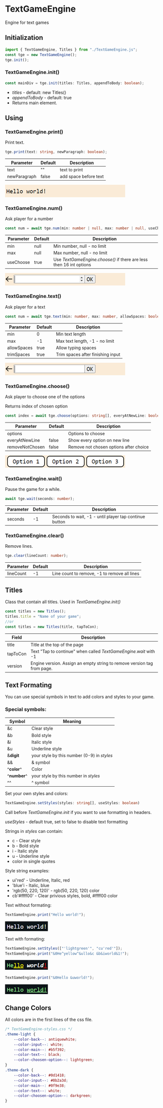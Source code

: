 # TextGameEngine
Engine for text games

## Initialization
``` js
import { TextGameEngine, Titles } from "./TextGameEngine.js";
const tge = new TextGameEngine();
tge.init();
```
### TextGameEngine.init()
``` ts
const mainDiv = tge.init(titles: Titles, appendToBody: boolean);
```
* _titles_ - default: new Titles()
* _appendToBody_ - default: true
* Returns main element.


## Using
### TextGameEngine.print()
Print text.
``` ts
tge.print(text: string, newParagraph: boolean);
```
Parameter    | Default | Description
-------------|---------|-------------
text         | ""      | text to print
newParagraph | false   | add space before text

![LineText](docs/LineText.png)

### TextGameEngine.num()
Ask player for a number
``` ts
const num = await tge.num(min: number | null, max: number | null, useChoose: boolean);
```
Parameter | Default | Description
----------|---------|-------------
min       | null    | Min number, null - no limit
max       | null    | Max number, null - no limit
useChoose | true    | Use _TextGameEngine.choose()_ if there are less then 16 int options

![LineGetNum](docs/LineGetNum.png)

### TextGameEngine.text()
Ask player for a text
``` ts
const num = await tge.text(min: number, max: number, allowSpaces: boolean, trimSpaces: boolean);
```
Parameter   | Default | Description
------------|---------|-------------
min         | 0       | Min text length
max         | -1      | Max text length, -1 - no limit
allowSpaces | true    | Allow typing spaces
trimSpaces  | true    | Trim spaces after finishing input

![LineGetText](docs/LineGetText.png)

### TextGameEngine.choose()
Ask player to choose one of the options

Returns index of chosen option
``` ts
const index = await tge.choose(options: string[], everyAtNewLine: boolean, removeNotChosen: boolean);
```
Parameter       | Default | Description
----------------|---------|-------------
options         |         | Options to choose
everyAtNewLine  | false   | Show every option on new line
removeNotChosen | false   | Remove not chosen options after choice

![LineChoose](docs/LineChoose.png)

### TextGameEngine.wait()
Pause the game for a while.
``` ts
await tge.wait(seconds: number);
```
Parameter       | Default | Description
----------------|---------|-------------
seconds         | -1      | Seconds to wait, -1 - until player tap continue button

### TextGameEngine.clear()
Remove lines.
``` ts
tge.clear(lineCount: number);
```
Parameter | Default | Description
----------|---------|-------------
lineCount | -1      | Line count to remove, -1 to remove all lines


## Titles
Class that contain all titles. Used in _TextGameEngine.init()_
``` ts
const titles = new Titles();
titles.title = "Name of your game";
//or
const titles = new Titles(title, tapToCon);
```
Field    | Description
---------|--------------
title    | Title at the top of the page
tapToCon | Text "Tap to continue" when called _TextGameEngine.wait_ with -1
version  | Engine version. Assign an empty string to remove version tag from page.


## Text Formating
You can use special symbols in text to add colors and styles to your game.

### Special symbols:
Symbol       | Meaning
-------------|------------
&c           | Clear style
&b           | Bold style
&i           | Italic style
&u           | Underline style
&__digit__   | your style by this number (0-9) in _styles_
&&           | & symbol
^__color__^  | Color
^__number__^ | your style by this number in _styles_
^^           | ^ symbol

Set your own styles and colors:
```ts
TextGameEngine.setStyles(styles: string[], useStyles: boolean)
```
Call before _TextGameEngine.init_ if you want to use formatting in headers.

_useStyles_ - default true, set to false to disable text formatting

Strings in _styles_ can contain:
* c - Clear style
* b - Bold style
* i - Italic style
* u - Underline style
* color in single quotes

Style string examples:
* ui'red' - Underline, Italic, red
* 'blue'i - Italic, blue
* 'rgb(50, 220, 120)' - rgb(50, 220, 120) color
* cb'#ffff00' - Clear privious styles, bold, #ffff00 color

Text without formating:
```ts
TextGameEngine.print("Hello world!");
```
![Text without formating](docs/textWithoutFormating.png)

Text with formating:
```ts
TextGameEngine.setStyles(["'lightgreen'", "cu'red'"]);
TextGameEngine.print("&0He^yellow^&ullo&c &b&iworld&1!");
```
![Text with formating](docs/textWithFormating.png)

```ts
TextGameEngine.print("&0Hello &uworld!");
```
![Text with formating](docs/textWithFormating2.png)


## Change Colors
All colors are in the first lines of the css file.
``` css
/* TextGameEngine-styles.css */
.theme-light {
	--color-back--: antiquewhite;
	--color-input--: white;
	--color-main--: #b5f392;
	--color-text--: black;
	--color-choosen-option--: lightgreen;
}
.theme-dark {
	--color-back--: #0d1418;
	--color-input--: #0b2a3d;
	--color-main--: #0f9e38;
	--color-text--: white;
	--color-choosen-option--: darkgreen;
}
```

